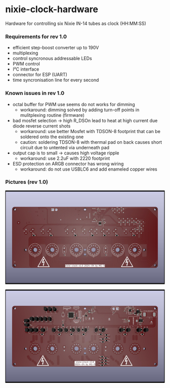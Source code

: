 # nixie-clock-hardware
Hardware for controlling six Nixie IN-14 tubes as clock (HH:MM:SS) 

### Requirements for rev 1.0
* efficient step-boost converter up to 190V
* multiplexing
* control syncronous addressable LEDs
* PWM control
* I²C interface
* connector for ESP (UART)
* time syncronisation line for every second

### Known issues in rev 1.0
* octal buffer for PWM use seems do not works for dimming
  * workaround: dimming solved by adding turn-off points in mulitplexing routine (firmware)
* bad mosfet selection -> high R_DSOn lead to heat at high current due diode reverse current shots
  * workaround: use better Mosfet with TDSON-8 footprint that can be soldered onto the existing one
  * caution: soldering TDSON-8 with thermal pad on back causes short circuit due to untented via underneath pad
* output cap is to small -> causes high voltage ripple
  * workaround: use 2.2uF with 2220 footprint
* ESD protection on ARGB connector has wrong wiring
  * workaround: do not use USBLC6 and add enameled copper wires

### Pictures (rev 1.0)

![pcb top](img/nixie-clock-top.jpg "nixie-clock PCB v1.0 top view")

![pcb bottom](img/nixie-clock-bottom.jpg "nixie-clock PCB v1.0 bottom view")

